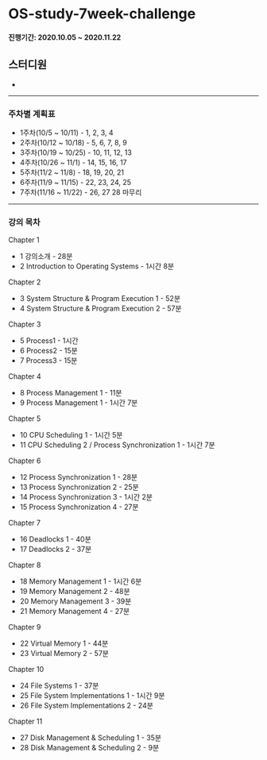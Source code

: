 # OS-study-7week-challenge

#### 진행기간: 2020.10.05 ~ 2020.11.22

## 스터디원
-

---

### 주차별 계획표
- 1주차(10/5 ~ 10/11)  -  1, 2, 3, 4
- 2주차(10/12 ~ 10/18)  -  5, 6, 7, 8, 9
- 3주차(10/19 ~ 10/25)  -  10, 11, 12, 13
- 4주차(10/26 ~ 11/1)  -  14, 15, 16, 17
- 5주차(11/2 ~ 11/8)  -  18, 19, 20, 21
- 6주차(11/9 ~ 11/15)  -  22, 23, 24, 25
- 7주차(11/16 ~ 11/22)  -  26, 27 28  마무리

---

### 강의 목차

Chapter 1
- 1 강의소개 - 28분
- 2 Introduction to Operating Systems - 1시간 8분

Chapter 2
- 3 System Structure & Program Execution 1 - 52분
- 4 System Structure & Program Execution 2 -  57분

Chapter 3
- 5 Process1 - 1시간
- 6 Process2 - 15분
- 7 Process3 - 15분

Chapter 4
- 8 Process Management 1 - 11분
- 9 Process Management 1 - 1시간 7분


Chapter 5
- 10 CPU Scheduling 1 - 1시간 5분
- 11 CPU Scheduling 2 / Process Synchronization 1 - 1시간 7분

Chapter 6
- 12 Process Synchronization 1 - 28분
- 13 Process Synchronization 2 - 25분
- 14 Process Synchronization 3 - 1시간 2분
- 15 Process Synchronization 4 - 27분

Chapter 7
- 16 Deadlocks 1 - 40분
- 17 Deadlocks 2 - 37분

Chapter 8
- 18 Memory Management 1 - 1시간 6분
- 19 Memory Management 2 - 48분
- 20 Memory Management 3 - 39분
- 21 Memory Management 4 - 27분

Chapter 9
- 22 Virtual Memory 1 - 44분
- 23 Virtual Memory 2 - 57분

Chapter 10
- 24 File Systems 1 - 37분
- 25 File System Implementations 1 - 1시간 9분
- 26 File System Implementations 2 - 24분

Chapter 11
- 27 Disk Management & Scheduling 1 - 35분
- 28 Disk Management & Scheduling 2 - 9분
